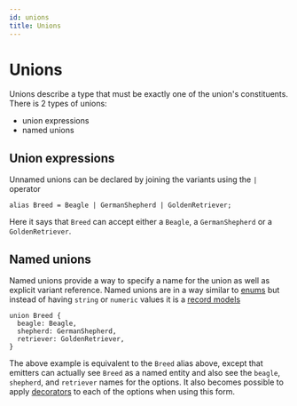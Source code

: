 ```yaml
---
id: unions
title: Unions
---
```


# Unions

Unions describe a type that must be exactly one of the union's constituents. There is 2 types of unions:

- union expressions
- named unions

## Union expressions

Unnamed unions can be declared by joining the variants using the `|` operator

```typespec
alias Breed = Beagle | GermanShepherd | GoldenRetriever;
```

Here it says that `Breed` can accept either a `Beagle`, a `GermanShepherd` or a `GoldenRetriever`.

## Named unions

Named unions provide a way to specify a name for the union as well as explicit variant reference. Named unions are in a way similar to [enums](./enums.md) but instead of having `string` or `numeric` values it is a [record models](./models.md)

```typespec
union Breed {
  beagle: Beagle,
  shepherd: GermanShepherd,
  retriever: GoldenRetriever,
}
```

The above example is equivalent to the `Breed` alias above, except that emitters can actually see `Breed` as a named entity and also see the `beagle`, `shepherd`, and `retriever` names for the options. It also becomes possible to apply [decorators](./decorators.md) to each of the options when using this form.
